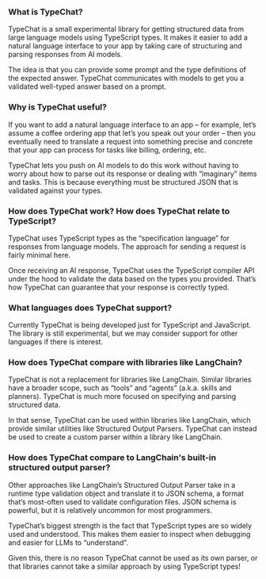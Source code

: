 ### What is TypeChat?
TypeChat is a small experimental library for getting structured data from large language models using TypeScript types. It makes it easier to add a natural language interface to your app by taking care of structuring and parsing responses from AI models.

The idea is that you can provide some prompt and the type definitions of the expected answer. TypeChat communicates with models to get you a validated well-typed answer based on a prompt. 

### Why is TypeChat useful?
If you want to add a natural language interface to an app – for example, let’s assume a coffee ordering app that let’s you speak out your order – then you eventually need to translate a request into something precise and concrete that your app can process for tasks like billing, ordering, etc. 

TypeChat lets you push on AI models to do this work without having to worry about how to parse out its response or dealing with “imaginary” items and tasks. This is because everything must be structured JSON that is validated against your types. 

### How does TypeChat work? How does TypeChat relate to TypeScript?
TypeChat uses TypeScript types as the “specification language” for responses from language models. The approach for sending a request is fairly minimal here. 

 Once receiving an AI response, TypeChat uses the TypeScript compiler API under the hood to validate the data based on the types you provided. That’s how TypeChat can guarantee that your response is correctly typed. 

### What languages does TypeChat support?
Currently TypeChat is being developed just for TypeScript and JavaScript. The library is still experimental, but we may consider support for other languages if there is interest. 

### How does TypeChat compare with libraries like LangChain?
TypeChat is not a replacement for libraries like LangChain. Similar libraries have a broader scope, such as “tools” and “agents” (a.k.a. skills and planners). TypeChat is much more focused on specifying and parsing structured data. 

In that sense, TypeChat can be used within libraries like LangChain, which provide similar utilities like Structured Output Parsers. TypeChat can instead be used to create a custom parser within a library like LangChain. 

### How does TypeChat compare to LangChain's built-in structured output parser?
Other approaches like LangChain’s Structured Output Parser take in a runtime type validation object and translate it to JSON schema, a format that’s most-often used to validate configuration files. JSON schema is powerful, but it is relatively uncommon for most programmers. 

TypeChat’s biggest strength is the fact that TypeScript types are so widely used and understood. This makes them easier to inspect when debugging and easier for LLMs to “understand”. 

Given this, there is no reason TypeChat cannot be used as its own parser, or that libraries cannot take a similar approach by using TypeScript types! 
